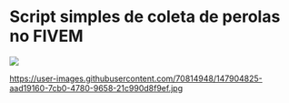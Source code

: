<h1>Script simples de coleta de perolas no FIVEM</h1>

<img src="https://user-images.githubusercontent.com/70814948/147904825-aad19160-7cb0-4780-9658-21c990d8f9ef.jpg">

https://user-images.githubusercontent.com/70814948/147904825-aad19160-7cb0-4780-9658-21c990d8f9ef.jpg
